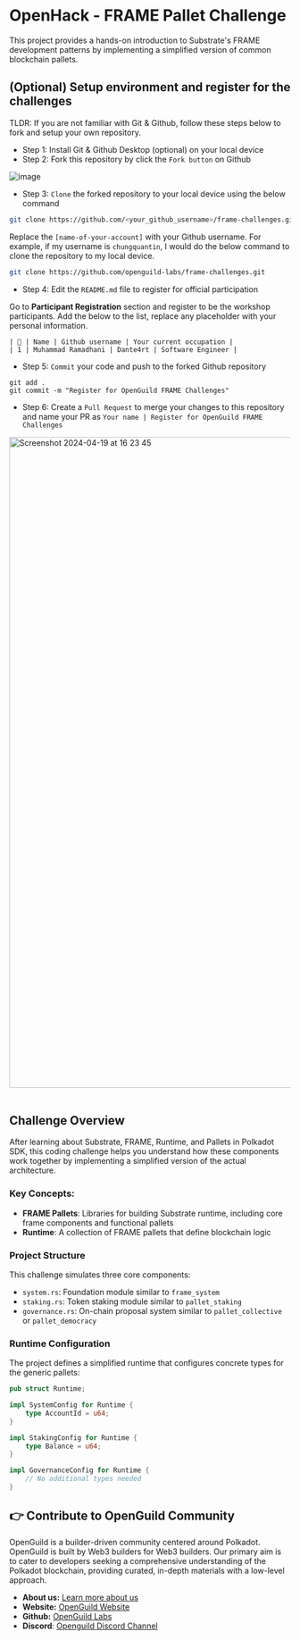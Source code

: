 # OpenHack - FRAME Pallet Challenge

This project provides a hands-on introduction to Substrate's FRAME development patterns by implementing a simplified version of common blockchain pallets.

## (Optional) Setup environment and register for the challenges

TLDR: If you are not familiar with Git & Github, follow these steps below to fork and setup your own repository.

- Step 1: Install Git & Github Desktop (optional) on your local device
- Step 2: Fork this repository by click the `Fork button` on Github

![image](https://github.com/openguild-labs/open-hack-rust-starter/assets/56880684/7fa2f01a-b523-4208-92db-d8af7a274d98)

- Step 3: `Clone` the forked repository to your local device using the below command

```sh
git clone https://github.com/<your_github_username>/frame-challenges.git
```

Replace the `[name-of-your-account]` with your Github username. For example, if my username is `chungquantin`, I would do the below command to clone the repository to my local device.

```sh
git clone https://github.com/openguild-labs/frame-challenges.git
```

- Step 4: Edit the `README.md` file to register for official participation

Go to **Participant Registration** section and register to be the workshop participants. Add the below to the list, replace any placeholder with your personal information.

```
| 🦄 | Name | Github username | Your current occupation |
| 1 | Muhammad Ramadhani | Dante4rt | Software Engineer |
```

- Step 5: `Commit` your code and push to the forked Github repository

```
git add .
git commit -m "Register for OpenGuild FRAME Challenges"
```

- Step 6: Create a `Pull Request` to merge your changes to this repository and name your PR as `Your name | Register for OpenGuild FRAME Challenges`

<img width="1166" alt="Screenshot 2024-04-19 at 16 23 45" src="https://github.com/openguild-labs/open-hack-rust-starter/assets/56880684/7554ca7d-da68-4a23-893a-4f2c11a78d37">

<br/>

<div align="center">

</div>

<br/>

## Challenge Overview

After learning about Substrate, FRAME, Runtime, and Pallets in Polkadot SDK, this coding challenge helps you understand how these components work together by implementing a simplified version of the actual architecture.

### Key Concepts:

- **FRAME Pallets**: Libraries for building Substrate runtime, including core frame components and functional pallets
- **Runtime**: A collection of FRAME pallets that define blockchain logic

### Project Structure

This challenge simulates three core components:
- `system.rs`: Foundation module similar to `frame_system`
- `staking.rs`: Token staking module similar to `pallet_staking`
- `governance.rs`: On-chain proposal system similar to `pallet_collective` or `pallet_democracy`

### Runtime Configuration

The project defines a simplified runtime that configures concrete types for the generic pallets:

```rust
pub struct Runtime;

impl SystemConfig for Runtime {
    type AccountId = u64;
}

impl StakingConfig for Runtime {
    type Balance = u64;
}

impl GovernanceConfig for Runtime {
    // No additional types needed
}
```

## 👉 Contribute to OpenGuild Community

OpenGuild is a builder-driven community centered around Polkadot. OpenGuild is built by Web3 builders for Web3 builders. Our primary aim is to cater to developers seeking a comprehensive understanding of the Polkadot blockchain, providing curated, in-depth materials with a low-level approach.

- **About us:** [Learn more about us](https://openguild.wtf/about)
- **Website:** [OpenGuild Website](https://openguild.wtf/)
- **Github:** [OpenGuild Labs](https://github.com/openguild-labs)
- **Discord**: [Openguild Discord Channel](https://discord.gg/bcjMzxqtD7)
